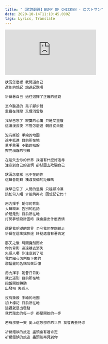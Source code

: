 ```yaml
---
title: "【歌詞翻譯】BUMP OF CHICKEN - ロストマン"
date: 2020-10-14T11:10:45.000Z
tags: Lyrics, Translate
---
```


<iframe title="BUMP OF CHICKEN - ロストマン" src="https://www.youtube.com/embed/z-DvnM298yw" frameborder="0" allow="accelerometer; autoplay; clipboard-write; encrypted-media; gyroscope; picture-in-picture" allowfullscreen></iframe>

```
狀況怎麼樣 我問道自己
還能夠想起 旅途起點嗎

祈禱著自己 過往選擇了正確的道路

至今聽過的 萬千腳步聲
重疊在耳際 又煙消雲散

我早已忘了 寂寞的心情 只是又重複
這漫漫長夜 不管怎麼過 朝日從未變

沒有撕毀 手繪的地圖
途中抵達 目前所在地
單手乘著 不動的指盤
擦亮瀰霧的視線

在這失去你的世界 我還有什麼好追尋
注意到自己的迷惘 卻試圖去欺騙自己

狀況怎麼樣 已不在的你
這聲音能夠 橫渡我倆的距離嗎

我早已忘了 人間的溫情 只越顯冷漠
該如何入眠 才能夠再次 回想起它們？

用力揮手 朝你的背影
大聲喊出 告別的話語
於是走到 目前所在地
打開夢想設計圖時 我會露出什麼表情

這是我期望的世界 至今我仍在向前走
祈禱在這笨拙旅途 終點處會有著肯定

那天之後 時間戛然而止
你的背影 遠遠離去消失
失惑人哪 你注意到了吧
我們細心切割取下來的
那幅畫的名稱叫做回憶

用力揮手 朝昔日背影
就此道別 目前所在地
指盤開始轉動
出發吧 失惑人

沒有撕毀 手繪的地圖
加上標記 目前所在地
這裡就是出發點
我們踏出的每一步 都是開始的一步

若有那麼一天 愛上這忘卻你的世界 我會再去見你

祈禱錯誤的旅途 盡頭會有著肯定
祈禱錯誤的旅途 盡頭能再見到你
```